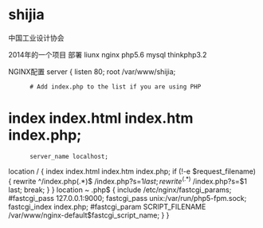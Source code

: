# shijia
中国工业设计协会

2014年的一个项目
部署
liunx
nginx
php5.6
mysql
thinkphp3.2


NGINX配置
server {
          listen 80;
          root /var/www/shijia;

          # Add index.php to the list if you are using PHP
 #         index index.html index.htm index.php;

          server_name localhost;
location / {
 index index.html index.htm index.php;
 if (!-e $request_filename) {
 rewrite ^/index.php(.*)$ /index.php?s=$1 last;
 rewrite ^(.*)$ /index.php?s=$1 last;
 break;
 }
}
location ~ \.php$ {
        include /etc/nginx/fastcgi_params;
        #fastcgi_pass 127.0.0.1:9000;
        fastcgi_pass unix:/var/run/php5-fpm.sock;
        fastcgi_index index.php;
        #fastcgi_param SCRIPT_FILENAME /var/www/nginx-default$fastcgi_script_name;
  }
}
